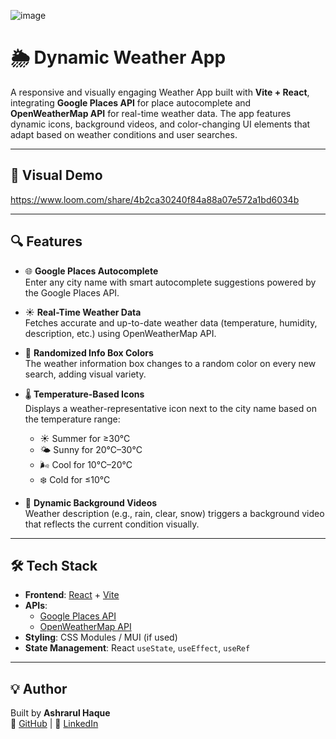 ![image](https://github.com/user-attachments/assets/c1c71ccd-de04-42c1-840f-989bd6da41b0)


# 🌦️ Dynamic Weather App

A responsive and visually engaging Weather App built with **Vite + React**, integrating **Google Places API** for place autocomplete and **OpenWeatherMap API** for real-time weather data. The app features dynamic icons, background videos, and color-changing UI elements that adapt based on weather conditions and user searches.

---

## 🎨 Visual Demo
https://www.loom.com/share/4b2ca30240f84a88a07e572a1bd6034b

---

## 🔍 Features

- 🌐 **Google Places Autocomplete**  
  Enter any city name with smart autocomplete suggestions powered by the Google Places API.

- ☀️ **Real-Time Weather Data**  
  Fetches accurate and up-to-date weather data (temperature, humidity, description, etc.) using OpenWeatherMap API.

- 🎨 **Randomized Info Box Colors**  
  The weather information box changes to a random color on every new search, adding visual variety.

- 🌡️ **Temperature-Based Icons**  
  Displays a weather-representative icon next to the city name based on the temperature range:
  - ☀️ Summer for ≥30°C
  - 🌤️ Sunny for 20°C–30°C
  - 🌬️ Cool for 10°C–20°C
  - ❄️ Cold for ≤10°C

- 🎥 **Dynamic Background Videos**  
  Weather description (e.g., rain, clear, snow) triggers a background video that reflects the current condition visually.

---

## 🛠 Tech Stack

- **Frontend**: [React](https://reactjs.org/) + [Vite](https://vitejs.dev/)
- **APIs**:
  - [Google Places API](https://developers.google.com/maps/documentation/places/web-service/autocomplete)
  - [OpenWeatherMap API](https://openweathermap.org/api)
- **Styling**: CSS Modules / MUI (if used)
- **State Management**: React `useState`, `useEffect`, `useRef`

---

## 💡 Author

Built by **Ashrarul Haque**  
🔗 [GitHub](https://github.com/ashrarulhaque) | 💼 [LinkedIn](https://www.linkedin.com/in/ashrarul)
